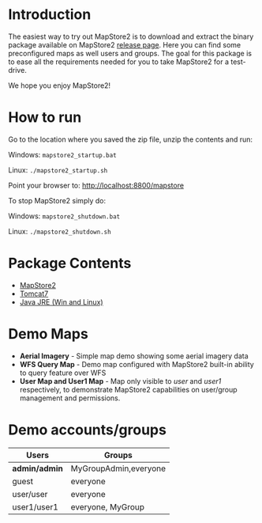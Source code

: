 # Introduction
The easiest way to try out MapStore2 is to download and extract the binary package available on MapStore2 [release page](https://github.com/geosolutions-it/MapStore2/releases/latest).
Here you can find some preconfigured maps as well users and groups.
The goal for this package is to ease all the requirements needed for you to take MapStore2 for a test-drive.

We hope you enjoy MapStore2!

# How to run
Go to the location where you saved the zip file, unzip the contents and run:

Windows: `mapstore2_startup.bat`

Linux: `./mapstore2_startup.sh`

Point your browser to: [http://localhost:8800/mapstore](http://localhost:8800/mapstore)

To stop MapStore2 simply do:

Windows: `mapstore2_shutdown.bat`

Linux: `./mapstore2_shutdown.sh`

# Package Contents
* [MapStore2](https://github.com/geosolutions-it/MapStore2/releases/latest)
* [Tomcat7](http://www.apache.org/dist/tomcat/tomcat-7/v7.0.75/)
* [Java JRE (Win and Linux)](http://www.oracle.com/technetwork/java/javase/downloads/jre7-downloads-1880261.html)

# Demo Maps
* **Aerial Imagery** - Simple map demo showing some aerial imagery data
* **WFS Query Map** - Demo map configured with MapStore2 built-in ability to query feature over WFS
* **User Map and User1 Map** - Map only visible to *user* and *user1* respectively, to demonstrate MapStore2 capabilities on user/group management and permissions.

# Demo accounts/groups

| **Users**       | **Groups**            |
|-----------------|-----------------------|
| **admin/admin** | MyGroupAdmin,everyone |
| guest           | everyone              |
| user/user       | everyone              |
| user1/user1     | everyone, MyGroup     |
